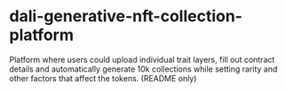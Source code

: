 # dali-generative-nft-collection-platform
Platform where users could upload individual trait layers, fill out contract details and automatically generate 10k collections while setting rarity and other factors that affect the tokens. (README only)
